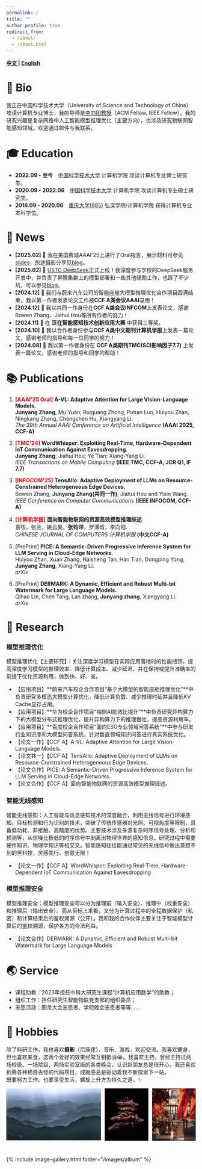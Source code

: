 ```yaml
---
permalink: /
title: ""
author_profile: true
redirect_from: 
  - /about/
  - /about.html
---
```


**[中文](/) \| [English](/english)**

# 👤 Bio

我正在中国科学技术大学（University of Science and Technology of China）攻读计算机专业博士，我的导师是[李向阳教授](https://cs.ustc.edu.cn/2020/0806/c23235a460096/page.htm)（ACM Fellow, IEEE Fellow）。我的研究兴趣是复杂网络中人工智能模型推理优化（主要方向），也涉及研究物联网智能感知领域。欢迎通过邮件与我联系。


# 🎓 Education
- **2022.09 - 至今**&emsp;<a href="https://ustc.edu.cn/" style="color: inherit;">中国科学技术大学</a> 计算机学院 攻读计算机专业博士研究生。
- **2020.09 - 2022.06**&emsp;<a href="https://ustc.edu.cn/" style="color: inherit;">中国科学技术大学</a> 计算机学院 攻读计算机专业硕士研究生。
- **2016.09 - 2020.06**&emsp;<a href="https://www.cqu.edu.cn/" style="color: inherit;">重庆大学(985)</a> 弘深学院/计算机学院 获得计算机专业本科学位。

# 📰 News
- **[2025.02]** 🎉 我在美国费城AAAI'25上进行了Oral报告，展示材料可参见[slides](/files/slides_2938_oral.pdf)，旅途摄影分享见[blog](/posts/2025/03/photography-1/)。
- **[2025.02]** 🎉 [USTC DeepSeek](https://chat.ustc.edu.cn/)正式上线！我深度参与学校的DeepSeek服务开发中，并负责了昇腾集群上的模型部署和一些其他辅助工作，也踩了不少坑，可以参见[blog](/posts/2025/02/thinking-4/)。
- **[2024.12]** 🎉 我们与蔚来汽车公司的智能座舱大模型推理优化合作项目圆满结束，我以第一作者发表论文工作被**CCF A类会议AAAI**录用！
- **[2024.12]** 🎉 我以共同一作身份在**CCF A类会议INFCOM**上发表论文，感谢Bowen Zhang、Jiahui Hou等所有作者的努力！
- **[2024.11]** 🎉 在 **泛在智能感知技术创新应用大赛** 中获得三等奖。
- **[2024.10]** 🎉 我以合作者身份参与**CCF A类中文期刊计算机学报**上发表一篇论文，感谢老师的指导和每一位同学的努力！
- **[2024.08]** 🎉 我以第一作者身份在 **CCF A类期刊TMC(SCI影响因子7.7)** 上发表一篇论文，感谢老师的指导和同学的帮助！

# 📚 Publications
1. <span style="color: red; font-weight: bold;">[AAAI'25 Oral]</span> **A-VL: Adaptive Attention for Large Vision-Language Models.**  
   **Junyang Zhang**, Mu Yuan, Ruiguang Zhong, Puhan Luo, Huiyou Zhan, Ningkang Zhang, Chengchen Hu, Xiangyang Li.  
   *The 39th Annual AAAI Conference on Artificial Intelligence* **(AAAI 2025, CCF-A)**

2. <span style="color: red; font-weight: bold;">[TMC'24]</span> **WordWhisper: Exploiting Real-Time, Hardware-Dependent IoT Communication Against Eavesdropping.**  
   **Junyang Zhang**; Jiahui Hou; Ye Tian; Xiang-Yang Li.  
   *IEEE Transactions on Mobile Computing* **(IEEE TMC, CCF-A, JCR Q1, IF 7.7)**

3. <span style="color: red; font-weight: bold;">[INFOCOM'25]</span> **TensAllo: Adaptive Deployment of LLMs on Resource-Constrained Heterogeneous Edge Devices.**  
   Bowen Zhang, **Junyang Zhang(共同一作)**, Jiahui Hou and Yixin Wang.  
   *IEEE Conference on Computer Communications* **(IEEE INFOCOM, CCF-A)**

4. <span style="color: red; font-weight: bold;">[计算机学报]</span> **面向智能物联网的资源高效模型推理综述**  
   袁牧，张兰，姚云昊，**张钧洋**，罗溥晗，李向阳.   
   *CHINESE JOURNAL OF COMPUTERS 计算机学报* **(中文CCF-A)**

5. [PrePrint] **PICE: A Semantic-Driven Progressive Inference System for LLM Serving in Cloud-Edge Networks.**  
   Huiyou Zhan, Xuan Zhang, Haisheng Tan, Han Tian, Dongping Yong, **Junyang Zhang**, Xiang-Yang Li.   
   *arXiv*
 
6. [PrePrint] **DERMARK: A Dynamic, Efficient and Robust Multi-bit Watermark for Large Language Models.**  
   Qihao Lin, Chen Tang, Lan zhang, **Junyang zhang**, Xiangyang Li.   
   *arXiv* 


# 📝 Research

### 模型推理优化

模型推理优化【主要研究】：关注深度学习模型在实际应用落地时的性能瓶颈，提高深度学习模型的推理效率、降低计算成本、减少延迟，并在保持或提升准确率的前提下优化资源利用，做到快、好、省。
- 【应用项目】**蔚来汽车校企合作项目“基于大模型的智能座舱推理优化”**中负责研究多模态大模型计算优化，降低计算负载、减少推理时延并且降低KV Cache显存占用。
- 【应用项目】**华为校企合作项目“端侧AI能效比提升”**中负责研究异构算力下的大模型分布式推理优化，提升异构算力下的推理吞吐，提高资源利用率。
- 【应用项目】**百度校企合作项目“面向ESG专业领域问答系统”**中参与研发行业知识库和大模型问答系统，针对垂直领域知识问答进行真实系统优化。
- 【论文一作】【CCF A】A-VL: Adaptive Attention for Large Vision-Language Models.
- 【论文共一】【CCF A】TensAllo: Adaptive Deployment of LLMs on Resource-Constrained Heterogeneous Edge Devices.
- 【论文合作】PICE: A Semantic-Driven Progressive Inference System for LLM Serving in Cloud-Edge Networks.
- 【论文合作】【CCF A】面向智能物联网的资源高效模型推理综述。

### 智能无线感知

智能无线感知：人工智能与信息感知技术的深度融合，利用无线信号进行环境感知、目标检测和行为识别的技术，突破了传统传感器对光照、可视角度等限制，具备低功耗、非接触、高精度的优势。主要技术涉及多源复杂时序信号处理、分析和预测等，从信噪比极低的时序信号中剥离出物理世界的感知信息。研究过程中需要硬件知识、物理学知识等相交叉。智能感知往往能通过常见的无线信号做出意想不到的黑科技，灵感先行、创意无限！
- 【论文一作】【CCF A】WordWhisper: Exploiting Real-Time, Hardware-Dependent IoT Communication Against Eavesdropping

### 模型推理安全

模型推理安全：模型推理安全可以分为推理前（输入安全）、推理中（权重安全）和推理后（输出安全）。而从目标上来看，又分为计算过程中的全程数据保护（私密）和计算结束后的鉴权溯源（公开）。我和我的合作伙伴主要关注于智能模型计算后的鉴权溯源，保护各方的合法利益。
- 【论文合作】DERMARK: A Dynamic, Efficient and Robust Multi-bit Watermark for Large Language Models


# 🌏 Service
- 课程助教：2023年担任中科大研究生课程“计算机应用数学”的助教；
- 组织工作：担任研究生智能物联党支部的组织委员；
- 志愿活动：图灵大会志愿者、学院晚会志愿者等等……


# 💫 Hobbies

除了科研工作，我也喜欢**摄影**（尼康佬）、音乐、游戏，欢迎交流。我喜欢健身，但也喜欢美食，这两个爱好的效果经常互相抵消😭。我喜欢主持，曾经主持过两场校级、一场院级、两场实验室级的各类晚会，认识新朋友总是很开心。我还喜欢折腾各种稀奇古怪的代码项目，成就感总是驱动着我不断探索下一站。   
既要努力工作、也要享受生活，螺旋上升方为持久之道。✨


<div style="width:100%; margin:0 auto;">
    <div style="display:flex; width:100%; margin-bottom:10px;">
      <!-- 第一张图片 -->
      <div style="flex:0 0 50%; margin-right:2%;">
        <!-- 图片裁剪容器：利用 padding-top 设置固定比例 -->
        <div style="position:relative; width:100%; overflow:hidden; padding-top:55%;">
          <a href="/images/IMG70.jpg" target="_blank">
          <img src="../images/IMG70_small.jpg" alt="摄影作品" style="position:absolute; top:0; left:0; width:100%; height:100%; object-fit:cover;"> </a>
        </div>
      </div>
      <!-- 第二张图片 -->
      <div style="flex:0 0 23%; margin-right:2%;">
        <div style="position:relative; width:100%; overflow:hidden; padding-top:120%;">
          <a href="/images/IMG69.jpg" target="_blank">
          <img src="../images/IMG69_small.jpg" alt="摄影作品" style="position:absolute; top:0; left:0; width:100%; height:100%; object-fit:cover;"></a>
        </div>
      </div>
    <!-- 第三张图片 -->
      <div style="flex:0 0 23%">
        <div style="position:relative; width:100%; overflow:hidden; padding-top:120%;">
          <a href="/images/IMG71.jpg" target="_blank">
          <img src="./images/IMG71_small.jpg" alt="摄影作品" style="position:absolute; top:0; left:0; width:100%; height:100%; object-fit:cover;"></a>
        </div>
      </div>
    </div>


  </div>

<br>


{% include image-gallery.html folder="/images/album" %}
